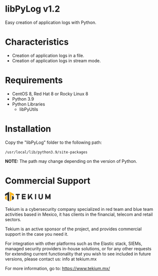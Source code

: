 # libPyLog v1.2

Easy creation of application logs with Python.

# Characteristics

- Creation of application logs in a file.
- Creation of application logs in stream mode.

# Requirements
- CentOS 8, Red Hat 8 or Rocky Linux 8
- Python 3.9
- Python Libraries
  - libPyUtils

# Installation

Copy the "libPyLog" folder to the following path:

`/usr/local/lib/python3.9/site-packages`

**NOTE:** The path may change depending on the version of Python.

# Commercial Support
![Tekium](https://github.com/unmanarc/uAuditAnalyzer2/blob/master/art/tekium_slogo.jpeg)

Tekium is a cybersecurity company specialized in red team and blue team activities based in Mexico, it has clients in the financial, telecom and retail sectors.

Tekium is an active sponsor of the project, and provides commercial support in the case you need it.

For integration with other platforms such as the Elastic stack, SIEMs, managed security providers in-house solutions, or for any other requests for extending current functionality that you wish to see included in future versions, please contact us: info at tekium.mx

For more information, go to: https://www.tekium.mx/
